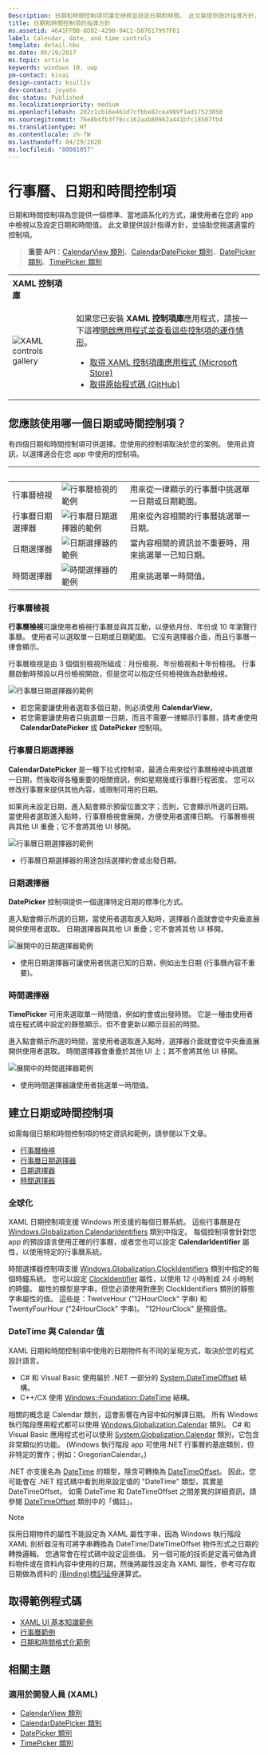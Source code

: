 ```yaml
---
Description: 日期和時間控制項可讓您檢視並設定日期和時間。 此文章提供設計指導方針，並協助您挑選適當的控制項。
title: 日期和時間控制項的指導方針
ms.assetid: 4641FFBB-8D82-4290-94C1-D87617997F61
label: Calendar, date, and time controls
template: detail.hbs
ms.date: 05/19/2017
ms.topic: article
keywords: windows 10, uwp
pm-contact: kisai
design-contact: ksulliv
dev-contact: joyate
doc-status: Published
ms.localizationpriority: medium
ms.openlocfilehash: 202c1cb16e461d7cfbbe82cea999f1ed17523850
ms.sourcegitcommit: 76e8b4fb3f76cc162aab80982a441bfc18507fb4
ms.translationtype: HT
ms.contentlocale: zh-TW
ms.lasthandoff: 04/29/2020
ms.locfileid: "80081057"
---
```

# <a name="calendar-date-and-time-controls"></a>行事曆、日期和時間控制項

 

日期和時間控制項為您提供一個標準、當地語系化的方式，讓使用者在您的 app 中檢視以及設定日期和時間值。 此文章提供設計指導方針，並協助您挑選適當的控制項。

> **重要 API**：[CalendarView 類別](https://docs.microsoft.com/uwp/api/Windows.UI.Xaml.Controls.CalendarView)、[CalendarDatePicker 類別](https://docs.microsoft.com/uwp/api/Windows.UI.Xaml.Controls.CalendarDatePicker)、[DatePicker 類別](https://docs.microsoft.com/uwp/api/Windows.UI.Xaml.Controls.DatePicker)、[TimePicker 類別](https://docs.microsoft.com/uwp/api/Windows.UI.Xaml.Controls.TimePicker)

<table>
<th align="left">XAML 控制項庫<th>
<tr>
<td><img src="images/xaml-controls-gallery-app-icon-sm.png" alt="XAML controls gallery"></img></td>
<td>
    <p>如果您已安裝 <strong style="font-weight: semi-bold">XAML 控制項庫</strong>應用程式，請按一下這裡<a href="xamlcontrolsgallery:/category/DataInput">開啟應用程式並查看這些控制項的運作情形</a>。</p>
    <ul>
    <li><a href="https://www.microsoft.com/store/productId/9MSVH128X2ZT">取得 XAML 控制項庫應用程式 (Microsoft Store)</a></li>
    <li><a href="https://github.com/Microsoft/Xaml-Controls-Gallery">取得原始程式碼 (GitHub)</a></li>
    </ul>
</td>
</tr>
</table>

## <a name="which-date-or-time-control-should-you-use"></a>您應該使用哪一個日期或時間控制項？

有四個日期和時間控制項可供選擇。您使用的控制項取決於您的案例。 使用此資訊，以選擇適合在您 app 中使用的控制項。

&nbsp;|&nbsp;|&nbsp;                                                                                                                      
--------------------|-------|-------------------------------------------------------------------------------------------------------------------------------
行事曆檢視       |![行事曆檢視的範例](images/controls_calendar_monthview_small.png)|用來從一律顯示的行事曆中挑選單一日期或日期範圍。                   
行事曆日期選擇器|![行事曆日期選擇器的範例](images/calendar-date-picker-closed.png)|用來從內容相關的行事曆挑選單一日期。 
日期選擇器         |![日期選擇器的範例](images/date-picker-closed.png)|當內容相關的資訊並不重要時，用來挑選單一已知日期。
時間選擇器         |![時間選擇器的範例](images/time-picker-closed.png)|用來挑選單一時間值。                                        

<!-- This table seems redundant, not sure it's needed.-->

### <a name="calendar-view"></a>行事曆檢視

**行事曆檢視**可讓使用者檢視行事曆並與其互動，以便依月份、年份或 10 年瀏覽行事曆。 使用者可以選取單一日期或日期範圍。 它沒有選擇器介面，而且行事曆一律會顯示。

行事曆檢視是由 3 個個別檢視所組成：月份檢視、年份檢視和十年份檢視。 行事曆啟動時預設以月份檢視開啟，但是您可以指定任何檢視做為啟動檢視。

![行事曆日期選擇器的範例](images/calendar-view-3-views.png)

- 若您需要讓使用者選取多個日期，則必須使用 **CalendarView**。
- 若您需要讓使用者只挑選單一日期，而且不需要一律顯示行事曆，請考慮使用 **CalendarDatePicker** 或 **DatePicker** 控制項。

### <a name="calendar-date-picker"></a>行事曆日期選擇器

**CalendarDatePicker** 是一種下拉式控制項，最適合用來從行事曆檢視中挑選單一日期，然後取得各種重要的相關資訊，例如星期幾或行事曆行程密度。 您可以修改行事曆來提供其他內容，或限制可用的日期。

如果尚未設定日期，進入點會顯示預留位置文字；否則，它會顯示所選的日期。 當使用者選取進入點時，行事曆檢視會展開，方便使用者選擇日期。 行事曆檢視與其他 UI 重疊；它不會將其他 UI 移開。

![行事曆日期選擇器的範例](images/calendar-date-picker-2-views.png)

- 行事曆日期選擇器的用途包括選擇約會或出發日期。 

### <a name="date-picker"></a>日期選擇器

**DatePicker** 控制項提供一個選擇特定日期的標準化方式。 

進入點會顯示所選的日期，當使用者選取進入點時，選擇器介面就會從中央垂直展開供使用者選取。 日期選擇器與其他 UI 重疊；它不會將其他 UI 移開。

![展開中的日期選擇器範例](images/controls_datepicker_expand.png)

- 使用日期選擇器可讓使用者挑選已知的日期，例如出生日期 (行事曆內容不重要)。

### <a name="time-picker"></a>時間選擇器

**TimePicker** 可用來選取單一時間值，例如約會或出發時間。 它是一種由使用者或在程式碼中設定的靜態顯示，但不會更新以顯示目前的時間。

進入點會顯示所選的時間，當使用者選取進入點時，選擇器介面就會從中央垂直展開供使用者選取。 時間選擇器會重疊於其他 UI 上；其不會將其他 UI 移開。

![展開中的時間選擇器範例](images/controls_timepicker_expand.png)

- 使用時間選擇器讓使用者挑選單一時間值。

## <a name="create-a-date-or-time-control"></a>建立日期或時間控制項

如需每個日期和時間控制項的特定資訊和範例，請參閱以下文章。

- [行事曆檢視](calendar-view.md)
- [行事曆日期選擇器](calendar-date-picker.md)
- [日期選擇器](date-picker.md)
- [時間選擇器](time-picker.md)

### <a name="globalization"></a>全球化

XAML 日期控制項支援 Windows 所支援的每個日曆系統。 這些行事曆是在 [Windows.Globalization.CalendarIdentifiers](https://docs.microsoft.com/uwp/api/Windows.Globalization.CalendarIdentifiers) 類別中指定。 每個控制項會針對您 app 的預設語言使用正確的行事曆，或者您也可以設定 **CalendarIdentifier** 屬性，以使用特定的行事曆系統。

時間選擇器控制項支援 [Windows.Globalization.ClockIdentifiers](https://docs.microsoft.com/uwp/api/Windows.Globalization.ClockIdentifiers) 類別中指定的每個時鐘系統。 您可以設定 [ClockIdentifier](https://docs.microsoft.com/uwp/api/windows.ui.xaml.controls.timepicker.clockidentifier) 屬性，以使用 12 小時制或 24 小時制的時鐘。 屬性的類型是字串，但您必須使用對應到 ClockIdentifiers 類別的靜態字串屬性的值。 這些是：TwelveHour ("12HourClock" 字串) 和 TwentyFourHour ("24HourClock" 字串)。 "12HourClock" 是預設值。

### <a name="datetime-and-calendar-values"></a>DateTime 與 Calendar 值

XAML 日期和時間控制項中使用的日期物件有不同的呈現方式，取決於您的程式設計語言。

- C# 和 Visual Basic 使用屬於 .NET 一部分的 [System.DateTimeOffset](https://docs.microsoft.com/dotnet/api/system.datetimeoffset) 結構。 
- C++/CX 使用 [Windows::Foundation::DateTime](https://docs.microsoft.com/windows/desktop/api/windows.foundation/ns-windows-foundation-datetime) 結構。 

相關的概念是 Calendar 類別，這會影響在內容中如何解譯日期。 所有 Windows 執行階段應用程式都可以使用 [Windows.Globalization.Calendar](https://docs.microsoft.com/uwp/api/Windows.Globalization.Calendar) 類別。 C# 和 Visual Basic 應用程式也可以使用 [System.Globalization.Calendar](https://docs.microsoft.com/dotnet/api/system.globalization.calendar) 類別，它包含非常類似的功能。 (Windows 執行階段 app 可使用.NET 行事曆的基底類別，但非特定的實作；例如：GregorianCalendar。)

.NET 亦支援名為 [DateTime](https://docs.microsoft.com/dotnet/api/system.datetime) 的類型，隱含可轉換為 [DateTimeOffset](https://docs.microsoft.com/dotnet/api/system.datetimeoffset)。 因此，您可能會在 .NET 程式碼中看到用來設定值的 "DateTime" 類型，其實是 DateTimeOffset。 如需 DateTime 和 DateTimeOffset 之間差異的詳細資訊，請參閱 [DateTimeOffset](https://docs.microsoft.com/dotnet/api/system.datetimeoffset) 類別中的「備註」。

> [!NOTE]
> 採用日期物件的屬性不能設定為 XAML 屬性字串，因為 Windows 執行階段 XAML 剖析器沒有可將字串轉換為 DateTime/DateTimeOffset 物件形式之日期的轉換邏輯。 您通常會在程式碼中設定這些值。 另一個可能的技術是定義可做為資料物件或在資料內容中使用的日期，然後將屬性設定為 XAML 屬性，參考可存取日期做為資料的 [\{Binding\}標記延伸](../../xaml-platform/binding-markup-extension.md)運算式。

## <a name="get-the-sample-code"></a>取得範例程式碼

- [XAML UI 基本知識範例](https://github.com/Microsoft/Windows-universal-samples/tree/master/Samples/XamlUIBasics)
- [行事曆範例](https://github.com/Microsoft/Windows-universal-samples/tree/master/Samples/Calendar)
- [日期和時間格式化範例](https://github.com/microsoft/Windows-universal-samples/tree/master/Samples/DateTimeFormatting)

## <a name="related-topics"></a>相關主題

### <a name="for-developers-xaml"></a>適用於開發人員 (XAML)

- [CalendarView 類別](https://docs.microsoft.com/uwp/api/Windows.UI.Xaml.Controls.CalendarView)
- [CalendarDatePicker 類別](https://docs.microsoft.com/uwp/api/Windows.UI.Xaml.Controls.CalendarDatePicker)
- [DatePicker 類別](https://docs.microsoft.com/uwp/api/Windows.UI.Xaml.Controls.DatePicker)
- [TimePicker 類別](https://docs.microsoft.com/uwp/api/Windows.UI.Xaml.Controls.TimePicker)

